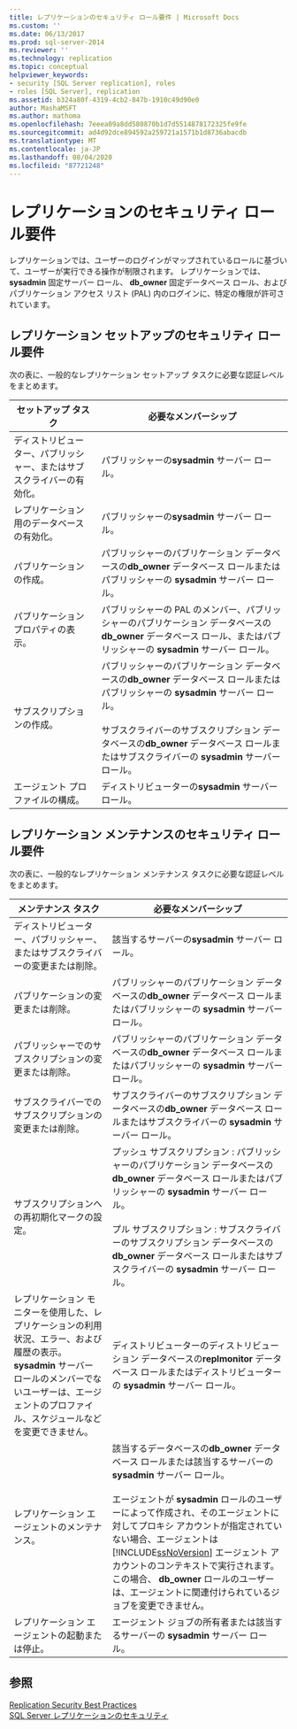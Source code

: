 ```yaml
---
title: レプリケーションのセキュリティ ロール要件 | Microsoft Docs
ms.custom: ''
ms.date: 06/13/2017
ms.prod: sql-server-2014
ms.reviewer: ''
ms.technology: replication
ms.topic: conceptual
helpviewer_keywords:
- security [SQL Server replication], roles
- roles [SQL Server], replication
ms.assetid: b324a80f-4319-4cb2-847b-1910c49d90e0
author: MashaMSFT
ms.author: mathoma
ms.openlocfilehash: 7eeea09a8dd580870b1d7d5514878172325fe9fe
ms.sourcegitcommit: ad4d92dce894592a259721a1571b1d8736abacdb
ms.translationtype: MT
ms.contentlocale: ja-JP
ms.lasthandoff: 08/04/2020
ms.locfileid: "87721248"
---
```

# <a name="security-role-requirements-for-replication"></a>レプリケーションのセキュリティ ロール要件
  レプリケーションでは、ユーザーのログインがマップされているロールに基づいて、ユーザーが実行できる操作が制限されます。 レプリケーションでは、 **sysadmin** 固定サーバー ロール、 **db_owner** 固定データベース ロール、およびパブリケーション アクセス リスト (PAL) 内のログインに、特定の権限が許可されています。  
  
## <a name="security-role-requirements-for-replication-setup"></a>レプリケーション セットアップのセキュリティ ロール要件  
 次の表に、一般的なレプリケーション セットアップ タスクに必要な認証レベルをまとめます。  
  
|セットアップ タスク|必要なメンバーシップ|  
|----------------|----------------------------|  
|ディストリビューター、パブリッシャー、またはサブスクライバーの有効化。|パブリッシャーの**sysadmin** サーバー ロール。|  
|レプリケーション用のデータベースの有効化。|パブリッシャーの**sysadmin** サーバー ロール。|  
|パブリケーションの作成。|パブリッシャーのパブリケーション データベースの**db_owner** データベース ロールまたはパブリッシャーの **sysadmin** サーバー ロール。|  
|パブリケーション プロパティの表示。|パブリッシャーの PAL のメンバー、パブリッシャーのパブリケーション データベースの **db_owner** データベース ロール、またはパブリッシャーの **sysadmin** サーバー ロール。|  
|サブスクリプションの作成。|パブリッシャーのパブリケーション データベースの**db_owner** データベース ロールまたはパブリッシャーの **sysadmin** サーバー ロール。<br /><br /> サブスクライバーのサブスクリプション データベースの**db_owner** データベース ロールまたはサブスクライバーの **sysadmin** サーバー ロール。|  
|エージェント プロファイルの構成。|ディストリビューターの**sysadmin** サーバー ロール。|  
  
## <a name="security-role-requirements-for-replication-maintenance"></a>レプリケーション メンテナンスのセキュリティ ロール要件  
 次の表に、一般的なレプリケーション メンテナンス タスクに必要な認証レベルをまとめます。  
  
|メンテナンス タスク|必要なメンバーシップ|  
|----------------------|----------------------------|  
|ディストリビューター、パブリッシャー、またはサブスクライバーの変更または削除。|該当するサーバーの**sysadmin** サーバー ロール。|  
|パブリケーションの変更または削除。|パブリッシャーのパブリケーション データベースの**db_owner** データベース ロールまたはパブリッシャーの **sysadmin** サーバー ロール。|  
|パブリッシャーでのサブスクリプションの変更または削除。|パブリッシャーのパブリケーション データベースの**db_owner** データベース ロールまたはパブリッシャーの **sysadmin** サーバー ロール。|  
|サブスクライバーでのサブスクリプションの変更または削除。|サブスクライバーのサブスクリプション データベースの**db_owner** データベース ロールまたはサブスクライバーの **sysadmin** サーバー ロール。|  
|サブスクリプションへの再初期化マークの設定。|プッシュ サブスクリプション : パブリッシャーのパブリケーション データベースの **db_owner** データベース ロールまたはパブリッシャーの **sysadmin** サーバー ロール。<br /><br /> プル サブスクリプション : サブスクライバーのサブスクリプション データベースの **db_owner** データベース ロールまたはサブスクライバーの **sysadmin** サーバー ロール。|  
|レプリケーション モニターを使用した、レプリケーションの利用状況、エラー、および履歴の表示。 **sysadmin** サーバー ロールのメンバーでないユーザーは、エージェントのプロファイル、スケジュールなどを変更できません。|ディストリビューターのディストリビューション データベースの**replmonitor** データベース ロールまたはディストリビューターの **sysadmin** サーバー ロール。|  
|レプリケーション エージェントのメンテナンス。|該当するデータベースの**db_owner** データベース ロールまたは該当するサーバーの **sysadmin** サーバー ロール。<br /><br /> エージェントが **sysadmin** ロールのユーザーによって作成され、そのエージェントに対してプロキシ アカウントが指定されていない場合、エージェントは [!INCLUDE[ssNoVersion](../../../includes/ssnoversion-md.md)] エージェント アカウントのコンテキストで実行されます。 この場合、 **db_owner** ロールのユーザーは、エージェントに関連付けられているジョブを変更できません。|  
|レプリケーション エージェントの起動または停止。|エージェント ジョブの所有者または該当するサーバーの **sysadmin** サーバー ロール。|  
  
## <a name="see-also"></a>参照  
 [Replication Security Best Practices](replication-security-best-practices.md)   
 [SQL Server レプリケーションのセキュリティ](view-and-modify-replication-security-settings.md)  
  
  
